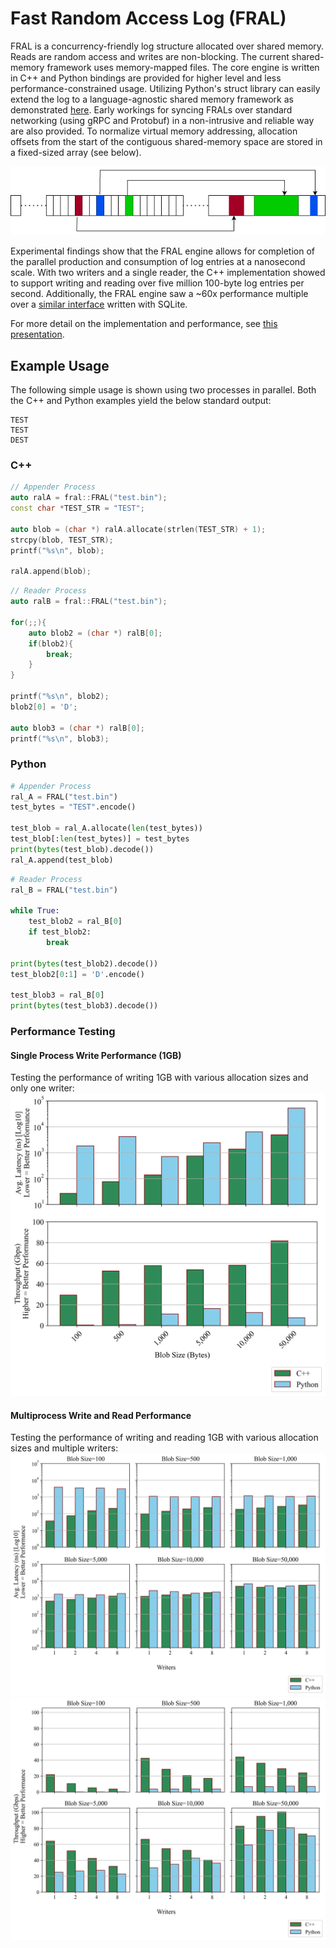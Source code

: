 # Fast Random Access Log (FRAL)
FRAL is a concurrency-friendly log structure allocated over shared memory. Reads are random access and writes
are non-blocking. The current shared-memory framework uses memory-mapped files. The core engine is written in C++ and 
Python bindings are provided for higher level and less performance-constrained usage. Utilizing Python's 
struct library can easily extend the log to a language-agnostic shared memory framework as demonstrated [here](./fral/demo). 
Early workings for syncing FRALs over standard networking (using gRPC and Protobuf) in a non-intrusive and reliable way are also provided.
To normalize virtual memory addressing, allocation offsets from the start of the contiguous shared-memory space are 
stored in a fixed-sized array (see below).

![offset diagram](./misc/offsets.png)

Experimental findings show that the FRAL engine allows for completion of the parallel
production and consumption of log entries at a nanosecond scale. With two writers and a
single reader, the C++ implementation showed to support writing and reading over five million
100-byte log entries per second. Additionally, the FRAL engine saw a ~60x performance multiple over a [similar interface](./fral/testing/performance/engine_sqlite.h) 
written with SQLite. 

For more detail on the implementation and performance, see [this presentation](./misc/FRAL.pdf).


## Example Usage
The following simple usage is shown using two processes in parallel. Both the C++ and Python examples 
yield the below standard output:
```
TEST
TEST
DEST
```
### C++
```cpp
// Appender Process
auto ralA = fral::FRAL("test.bin");
const char *TEST_STR = "TEST";

auto blob = (char *) ralA.allocate(strlen(TEST_STR) + 1);
strcpy(blob, TEST_STR);
printf("%s\n", blob);

ralA.append(blob);
```
```cpp
// Reader Process
auto ralB = fral::FRAL("test.bin");

for(;;){
    auto blob2 = (char *) ralB[0];
    if(blob2){
        break;
    }
}

printf("%s\n", blob2);
blob2[0] = 'D';

auto blob3 = (char *) ralB[0];
printf("%s\n", blob3);
```

### Python
```Python
# Appender Process
ral_A = FRAL("test.bin")
test_bytes = "TEST".encode()

test_blob = ral_A.allocate(len(test_bytes))
test_blob[:len(test_bytes)] = test_bytes
print(bytes(test_blob).decode())
ral_A.append(test_blob)
```
```Python
# Reader Process
ral_B = FRAL("test.bin")

while True:
    test_blob2 = ral_B[0]
    if test_blob2:
        break
        
print(bytes(test_blob2).decode())
test_blob2[0:1] = 'D'.encode()

test_blob3 = ral_B[0]
print(bytes(test_blob3).decode())
```
### Performance Testing
#### Single Process Write Performance (1GB)
Testing the performance of writing 1GB with various allocation sizes and only one writer:
![Single Process Write Performance](./misc/write_test.png)
#### Multiprocess Write and Read Performance
Testing the performance of writing and reading 1GB with various allocation 
sizes and multiple writers:
![Producer-ConsumerLatency](./misc/pc_test_latency.png)
![Producer-ConsumerThroughput](./misc/pc_test_throughput.png)



